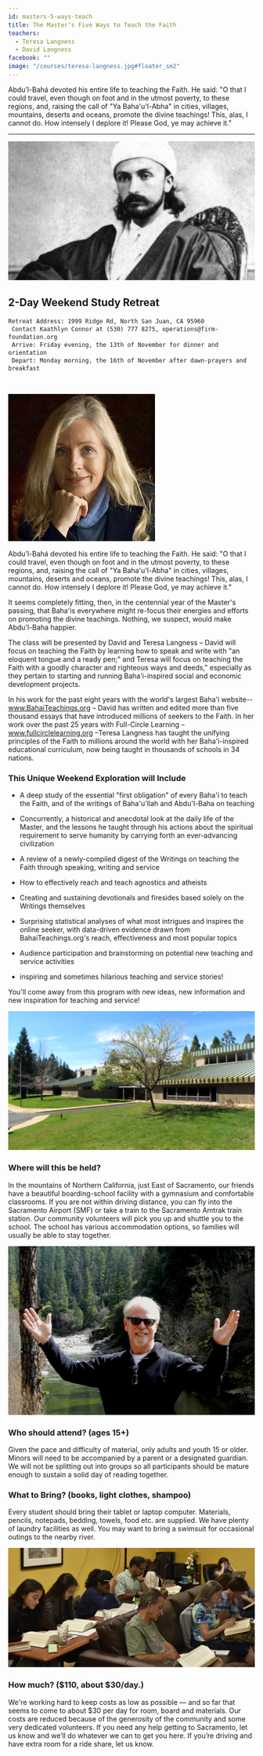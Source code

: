 ```yaml
---
id: masters-5-ways-teach
title: The Master’s Five Ways to Teach the Faith
teachers:
  - Teresa Langness
  - David Langness
facebook: ""
image: "/courses/teresa-langness.jpg#floater_sm2"
---
```



Abdu’l-Bahá devoted his entire life to teaching the Faith. He said: "O that I could travel, even though on foot and in the utmost poverty, to these regions, and, raising the call of "Ya Baha'u'l-Abha" in cities, villages, mountains, deserts and oceans, promote the divine teachings! This, alas, I cannot do. How intensely I deplore it! Please God, ye may achieve it."

---


![temple](/courses/abdul-baha-young-wide.jpg#full)

## 2-Day Weekend Study Retreat

```
Retreat Address: 1999 Ridge Rd, North San Juan, CA 95960
 Contact Kaathlyn Connor at (530) 777 8275, operations@firm-foundation.org
 Arrive: Friday evening, the 13th of November for dinner and orientation
 Depart: Monday morning, the 16th of November after dawn-prayers and breakfast
```

<br>

![temple front](/courses/teresa-langness.jpg#floater2)


Abdu’l-Bahá devoted his entire life to teaching the Faith. He said: "O that I could travel, even though on foot and in the utmost poverty, to these regions, and, raising the call of "Ya Baha'u'l-Abha" in cities, villages, mountains, deserts and oceans, promote the divine teachings! This, alas, I cannot do. How intensely I deplore it! Please God, ye may achieve it."

It seems completely fitting, then, in the centennial year of the Master's passing, that Baha'is everywhere might re-focus their energies and efforts on promoting the divine teachings. Nothing, we suspect, would make Abdu'l-Baha happier.

The class will be presented by David and Teresa Langness – David will focus on teaching the Faith by learning how to speak and write with "an eloquent tongue and a ready pen;" and Teresa will focus on teaching the Faith with a goodly character and righteous ways and deeds," especially as they pertain to starting and running Baha'i-inspired social and economic development projects.

In his work for the past eight years with the world's largest Baha'i website--www.BahaiTeachings.org – David has written and edited more than five thousand essays that  have introduced millions of seekers to the Faith. In her work over the past 25 years with Full-Circle Learning – www.fullcirclelearning.org –Teresa Langness has taught the unifying principles of the Faith to millions around the world with her Baha'i-inspired educational curriculum, now being taught in thousands of schools in 34 nations.


### This Unique Weekend Exploration will Include

- A deep study of the essential "first obligation" of every Baha'i to teach the Faith, and of the writings of Baha'u'llah and Abdu'l-Baha on teaching

- Concurrently, a historical and anecdotal look at the daily life of the Master, and the lessons he taught through his actions about the spiritual requirement to serve humanity by carrying forth an ever-advancing civilization

- A review of a newly-compiled digest of the Writings on teaching the Faith through speaking, writing and service

- How to effectively reach and teach agnostics and atheists

- Creating and sustaining devotionals and firesides based solely on the Writings themselves

- Surprising statistical analyses of what most intrigues and inspires the online seeker, with data-driven evidence drawn from BahaiTeachings.org's reach, effectiveness and most popular topics

- Audience participation and brainstorming on potential new teaching and service activities

- inspiring and sometimes hilarious teaching and service stories!

You'll come away from this program with new ideas, new information and new inspiration for teaching and service!




![school front](/courses/school-front2.jpg#floater)
### Where will this be held?

In the mountains of Northern California, just East of Sacramento, our friends have a beautiful boarding-school facility with a gymnasium and comfortable classrooms. If you are not within driving distance, you can fly into the Sacramento Airport (SMF) or take a train to the Sacramento Amtrak train station. Our community volunteers will pick you up and shuttle you to the school. The school has various accommodation options, so families will usually be able to stay together.



![software with tablet of ahmad](/courses/david-langness.jpg#floater2)
### Who should attend? (ages 15+)

Given the pace and difficulty of material, only adults and youth 15 or older. Minors will need to be accompanied by a parent or a designated guardian. We will not be splitting out into groups so all participants should be mature enough to sustain a solid day of reading together.



### What to Bring? (books, light clothes, shampoo)

Every student should bring their tablet or laptop computer. Materials, pencils, notepads, bedding, towels, food etc. are supplied. We have plenty of laundry facilities as well. You may want to bring a swimsuit for occasional outings to the nearby river.


![library of arabic books](/db-challenge/db-banner-2019.jpg#floater)

### How much? ($110, about $30/day.)

We're working hard to keep costs as low as possible — and so far that seems to come to about $30 per day for room, board and materials. Our costs are reduced because of the generosity of the community and some very dedicated volunteers. If you need any help getting to Sacramento, let us know and we’ll do whatever we can to get you here. If you’re driving and have extra room for a ride share, let us know.

<br><br><br><br>
